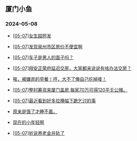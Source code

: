 ## 厦门小鱼 
### 2024-05-08

+ [[05-07]女生超短发](http://bbs.xmfish.com/read-htm-tid-18186541.html)

+ [[05-07]发现泉州市区房价不便宜啊](http://bbs.xmfish.com/read-htm-tid-18186804.html)

+ [[05-07]车子是男人的面子吗？](http://bbs.xmfish.com/read-htm-tid-18186720.html)

+ [[05-07]翔安正荣府延迟交房，大家都来说说有啥办法交房？](http://bbs.xmfish.com/read-htm-tid-18186643.html)

+ [唉，被嫌弃的早餐！哼，大不了俺自己吃掉喽！](http://bbs.xmfish.com/read-htm-tid-18186654.html)

+ [[05-07]整村筹资来厦门盖房,每家70万可得120平无公摊。](http://bbs.xmfish.com/read-htm-tid-18186807.html)

+ [[05-07]最近看到好多拉横幅下跪乞讨的事](http://bbs.xmfish.com/read-htm-tid-18186704.html)

+ [原来是饿了才睡不着。](http://bbs.xmfish.com/read-htm-tid-18186551.html)

+ [现在的小年轻啊](http://bbs.xmfish.com/read-htm-tid-18186799.html)

+ [[05-07]听说养老金并轨了](http://bbs.xmfish.com/read-htm-tid-18186832.html)

